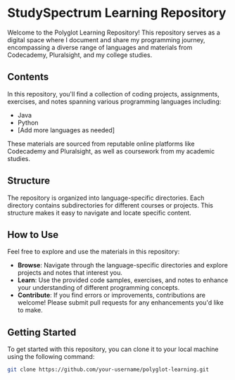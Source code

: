 # StudySpectrum Learning Repository

Welcome to the Polyglot Learning Repository! This repository serves as a digital space where I document and share my programming journey, encompassing a diverse range of languages and materials from Codecademy, Pluralsight, and my college studies.

## Contents

In this repository, you'll find a collection of coding projects, assignments, exercises, and notes spanning various programming languages including:

- Java
- Python
- [Add more languages as needed]

These materials are sourced from reputable online platforms like Codecademy and Pluralsight, as well as coursework from my academic studies.

## Structure

The repository is organized into language-specific directories. Each directory contains subdirectories for different courses or projects. This structure makes it easy to navigate and locate specific content.

## How to Use

Feel free to explore and use the materials in this repository:

- **Browse**: Navigate through the language-specific directories and explore projects and notes that interest you.
- **Learn**: Use the provided code samples, exercises, and notes to enhance your understanding of different programming concepts.
- **Contribute**: If you find errors or improvements, contributions are welcome! Please submit pull requests for any enhancements you'd like to make.

## Getting Started

To get started with this repository, you can clone it to your local machine using the following command:

```bash
git clone https://github.com/your-username/polyglot-learning.git
